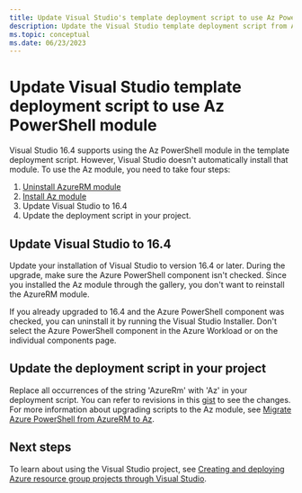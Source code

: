 ```yaml
---
title: Update Visual Studio's template deployment script to use Az PowerShell
description: Update the Visual Studio template deployment script from AzureRM to Az PowerShell
ms.topic: conceptual
ms.date: 06/23/2023
---
```


# Update Visual Studio template deployment script to use Az PowerShell module

Visual Studio 16.4 supports using the Az PowerShell module in the template deployment script. However, Visual Studio doesn't automatically install that module. To use the Az module, you need to take four steps:

1. [Uninstall AzureRM module](/powershell/azure/uninstall-az-ps#uninstall-the-azurerm-module)
1. [Install Az module](/powershell/azure/install-azure-powershell)
1. Update Visual Studio to 16.4
1. Update the deployment script in your project.

## Update Visual Studio to 16.4

Update your installation of Visual Studio to version 16.4 or later. During the upgrade, make sure the Azure PowerShell component isn't checked. Since you installed the Az module through the gallery, you don't want to reinstall the AzureRM module.

If you already upgraded to 16.4 and the Azure PowerShell component was checked, you can uninstall it by running the Visual Studio Installer. Don't select the Azure PowerShell component in the Azure Workload or on the individual components page.

## Update the deployment script in your project

Replace all occurrences of the string 'AzureRm' with 'Az' in your deployment script. You can refer to revisions in this [gist](https://gist.github.com/cweining/d2da2479418ea403499c4306dcf4f619) to see the changes. For more information about upgrading scripts to the Az module, see [Migrate Azure PowerShell from AzureRM to Az](/powershell/azure/migrate-from-azurerm-to-az).

## Next steps

To learn about using the Visual Studio project, see [Creating and deploying Azure resource group projects through Visual Studio](create-visual-studio-deployment-project.md).
